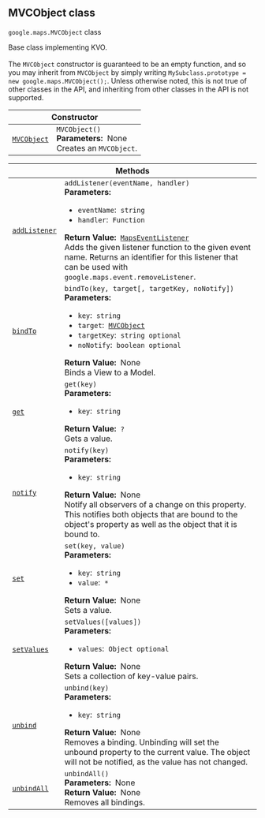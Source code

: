 
<devsite-heading text=" MVCObject class" for="MVCObject" level="h2" link="" toc="" back-to-top=""><h2 id="MVCObject" is-upgraded="">MVCObject class</h2></devsite-heading>
<p>
<code translate="no" dir="ltr"><span itemprop="path">google.maps</span>.<span itemprop="name">MVCObject</span></code>
class
</p>
<p>Base class implementing KVO. <br><br>The <code translate="no" dir="ltr">MVCObject</code> constructor is guaranteed to be an empty function, and so you may inherit from <code translate="no" dir="ltr">MVCObject</code> by simply writing <code translate="no" dir="ltr">MySubclass.prototype = new google.maps.MVCObject();</code>. Unless otherwise noted, this is not true of other classes in the API, and inheriting from other classes in the API is not supported.</p>
<div class="devsite-table-wrapper"><table class="constructors responsive" summary="class MVCObject - Constructor">
<thead>
<tr><th colspan="2" id="MVCObject.constructor">Constructor</th>
</tr></thead>
<tbody>
<tr>
<td><code translate="no" dir="ltr"><a class="secret-link" href="#MVCObject.constructor"><span>MVCObject</span></a></code></td>
<td><div><code translate="no" dir="ltr">MVCObject()</code></div>
<div class="desc"><strong>Parameters:</strong>&nbsp; None</div>
<div class="desc">Creates an <code translate="no" dir="ltr">MVCObject</code>.</div></td>
</tr>
</tbody>
</table></div>
<div class="devsite-table-wrapper"><table class="methods responsive" summary="class MVCObject - Methods">
<thead>
<tr><th colspan="2">Methods</th>
</tr></thead>
<tbody>
<tr id="MVCObject.addListener">
<td itemprop="property"><code translate="no" dir="ltr"><a class="secret-link" href="#MVCObject.addListener"><span>addListener</span></a></code></td>
<td><div><code translate="no" dir="ltr">addListener(eventName, handler)</code></div>
<div class="desc"><strong>Parameters:</strong>&nbsp; <ul>
<li><code translate="no" dir="ltr">eventName</code>:&nbsp; <code translate="no" dir="ltr">string</code></li>
<li><code translate="no" dir="ltr">handler</code>:&nbsp; <code translate="no" dir="ltr">Function</code></li>
</ul></div>
<div class="desc"><strong>Return Value:</strong>&nbsp; <code translate="no" dir="ltr"><a href="MapsEventListener.md">MapsEventListener</a></code></div>
<div class="desc">Adds the given listener function to the given event name. Returns an identifier for this listener that can be used with <code translate="no" dir="ltr">google.maps.event.removeListener</code>.</div></td>
</tr>
<tr id="MVCObject.bindTo">
<td itemprop="property"><code translate="no" dir="ltr"><a class="secret-link" href="#MVCObject.bindTo"><span>bindTo</span></a></code></td>
<td><div><code translate="no" dir="ltr">bindTo(key, target[, targetKey, noNotify])</code></div>
<div class="desc"><strong>Parameters:</strong>&nbsp; <ul>
<li><code translate="no" dir="ltr">key</code>:&nbsp; <code translate="no" dir="ltr">string</code></li>
<li><code translate="no" dir="ltr">target</code>:&nbsp; <code translate="no" dir="ltr"><a href="MVCObject.md">MVCObject</a></code></li>
<li><code translate="no" dir="ltr">targetKey</code>:&nbsp; <code translate="no" dir="ltr">string <span class="optional-type-annotation">optional</span></code></li>
<li><code translate="no" dir="ltr">noNotify</code>:&nbsp; <code translate="no" dir="ltr">boolean <span class="optional-type-annotation">optional</span></code></li>
</ul></div>
<div class="desc"><strong>Return Value:</strong>&nbsp; None</div>
<div class="desc">Binds a View to a Model.</div></td>
</tr>
<tr id="MVCObject.get">
<td itemprop="property"><code translate="no" dir="ltr"><a class="secret-link" href="#MVCObject.get"><span>get</span></a></code></td>
<td><div><code translate="no" dir="ltr">get(key)</code></div>
<div class="desc"><strong>Parameters:</strong>&nbsp; <ul>
<li><code translate="no" dir="ltr">key</code>:&nbsp; <code translate="no" dir="ltr">string</code></li>
</ul></div>
<div class="desc"><strong>Return Value:</strong>&nbsp; <code translate="no" dir="ltr">?</code></div>
<div class="desc">Gets a value.</div></td>
</tr>
<tr id="MVCObject.notify">
<td itemprop="property"><code translate="no" dir="ltr"><a class="secret-link" href="#MVCObject.notify"><span>notify</span></a></code></td>
<td><div><code translate="no" dir="ltr">notify(key)</code></div>
<div class="desc"><strong>Parameters:</strong>&nbsp; <ul>
<li><code translate="no" dir="ltr">key</code>:&nbsp; <code translate="no" dir="ltr">string</code></li>
</ul></div>
<div class="desc"><strong>Return Value:</strong>&nbsp; None</div>
<div class="desc">Notify all observers of a change on this property. This notifies both objects that are bound to the object's property as well as the object that it is bound to.</div></td>
</tr>
<tr id="MVCObject.set">
<td itemprop="property"><code translate="no" dir="ltr"><a class="secret-link" href="#MVCObject.set"><span>set</span></a></code></td>
<td><div><code translate="no" dir="ltr">set(key, value)</code></div>
<div class="desc"><strong>Parameters:</strong>&nbsp; <ul>
<li><code translate="no" dir="ltr">key</code>:&nbsp; <code translate="no" dir="ltr">string</code></li>
<li><code translate="no" dir="ltr">value</code>:&nbsp; <code translate="no" dir="ltr">*</code></li>
</ul></div>
<div class="desc"><strong>Return Value:</strong>&nbsp; None</div>
<div class="desc">Sets a value.</div></td>
</tr>
<tr id="MVCObject.setValues">
<td itemprop="property"><code translate="no" dir="ltr"><a class="secret-link" href="#MVCObject.setValues"><span>setValues</span></a></code></td>
<td><div><code translate="no" dir="ltr">setValues([values])</code></div>
<div class="desc"><strong>Parameters:</strong>&nbsp; <ul>
<li><code translate="no" dir="ltr">values</code>:&nbsp; <code translate="no" dir="ltr">Object <span class="optional-type-annotation">optional</span></code></li>
</ul></div>
<div class="desc"><strong>Return Value:</strong>&nbsp; None</div>
<div class="desc">Sets a collection of key-value pairs.</div></td>
</tr>
<tr id="MVCObject.unbind">
<td itemprop="property"><code translate="no" dir="ltr"><a class="secret-link" href="#MVCObject.unbind"><span>unbind</span></a></code></td>
<td><div><code translate="no" dir="ltr">unbind(key)</code></div>
<div class="desc"><strong>Parameters:</strong>&nbsp; <ul>
<li><code translate="no" dir="ltr">key</code>:&nbsp; <code translate="no" dir="ltr">string</code></li>
</ul></div>
<div class="desc"><strong>Return Value:</strong>&nbsp; None</div>
<div class="desc">Removes a binding. Unbinding will set the unbound property to the current value. The object will not be notified, as the value has not changed.</div></td>
</tr>
<tr id="MVCObject.unbindAll">
<td itemprop="property"><code translate="no" dir="ltr"><a class="secret-link" href="#MVCObject.unbindAll"><span>unbindAll</span></a></code></td>
<td><div><code translate="no" dir="ltr">unbindAll()</code></div>
<div class="desc"><strong>Parameters:</strong>&nbsp; None</div>
<div class="desc"><strong>Return Value:</strong>&nbsp; None</div>
<div class="desc">Removes all bindings.</div></td>
</tr>
</tbody>
</table></div>
